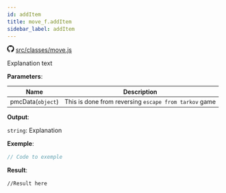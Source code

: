 ```yaml
---
id: addItem
title: move_f.addItem
sidebar_label: addItem
---
```

![](/img/github.png) [src/classes/move.js](https://github.com/TrustedSourceLeaks/LeakedServer/blob/master/src/classes/move.js#L362)

Explanation text

**Parameters**:

Name  |   Description 
----------- |   -----------
pmcData(`object`)  |   This is done from reversing `escape from tarkov` game


**Output**:

`string`: Explanation


**Exemple**:
```js
// Code to exemple
```

**Result**:
```
//Result here
```